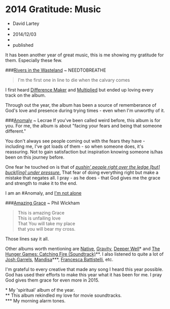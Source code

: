 # 2014 Gratitude: Music
- David Lartey
- 
- 2014/12/03
- 
- published


It has been another year of great music, this is me showing my gratitude for them. Especially these few.

###<a href="https://en.wikipedia.org/wiki/Rivers_in_the_Wasteland" target="_blank">Rivers in the Wasteland</a> ~ NEEDTOBREATHE
> I'm the first one in line to die when the calvary comes  

I first heard <a href="https://www.youtube.com/watch?v=MzuEFN-blcw" target="_blank">Difference Maker</a> and <a href="https://www.youtube.com/watch?v=tMms-rlV2hk" target="_blank">Multiplied</a> but ended up loving every track on the album.

Through out the year, the album has been a source of rememberance of God's love and presence during trying times - even when I'm unworthy of it.


###<a href="https://en.wikipedia.org/wiki/Anomaly_(Lecrae_album)" target="_blank">Anomaly</a> ~ Lecrae
If you've been called weird before, this album is for you. For me, the album is about "facing your fears and being that someone different."

You don't always see people coming out with the fears they have - including me, I've got loads of them - so when someone does, it's reassuring. Not to gain satisfaction but inspiration knowing someone is/has been on this journey before.

One fear he touched on is that of _<a href="https://www.biblegateway.com/passage/?search=1+Corinthians+9:27" target="_blank">pushin' people right over the ledge [but] buckl[ing] under pressure.</a>_ That fear of doing everything right but make a mistake that negates all. I pray - as he does - that God gives me the grace and strength to make it to the end.  

I am an #Anomaly, and <a href="https://twitter.com/hashtag/Anomaly?src=hash&mode=photos" target="_blank">I'm not alone</a>


###<a href="https:www.youtube.com/watch?v=dZ49_ZFFY88" target="_blank">Amazing Grace</a> ~ Phil Wickham
> This is amazing Grace  
> This is unfailing love  
> That You will take my place  
> that you will bear my cross.  

Those lines say it all.

Other albums worth mentioning are <a href="https://en.wikipedia.org/wiki/Native_(album)" target="_blank">Native</a>, <a href="https://en.wikipedia.org/wiki/Gravity_(Lecrae_album)" target="_blank">Gravity</a>, <a href="http://noisetrade.com/deeperwell/deeper-well" target="_blank">Deeper Well</a>\* and <a href="https://en.wikipedia.org/wiki/The_Hunger_Games:_Catching_Fire_%E2%80%93_Original_Motion_Picture_Soundtrack" target="_blank">The Hunger Games: Catching Fire (Soundtrack)</a>\*\*. I also listened to quite a lot of <a href="http://joshgarrels.com/" target="_blank">Josh Garrels</a>, <a href="http://www.mandisaofficial.com" target="_blank">Mandisa</a>\*\*\*, <a href="http://www.francescamusic.com" target="_blank">Francesca Battistelli</a>, etc.

I'm grateful to every creative that made any song I heard this year possible. God has used their efforts to make this year what it has been for me. I pray God gives them grace for even more in 2015.

\* My 'spiritual' album of the year.  
\*\* This album rekindled my love for movie soundtracks.  
\*\*\* My morning alarm tones.

